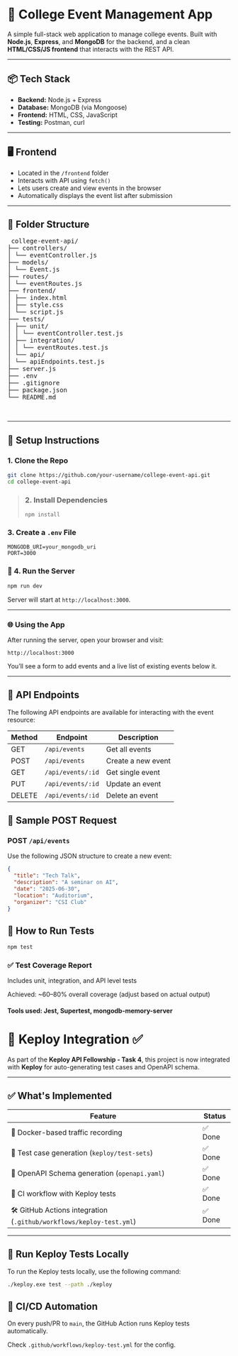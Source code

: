 # 📘 College Event Management App

A simple full-stack web application to manage college events. Built with **Node.js**, **Express**, and **MongoDB** for the backend, and a clean **HTML/CSS/JS frontend** that interacts with the REST API.

---

## 📦 Tech Stack

- **Backend:** Node.js + Express  
- **Database:** MongoDB (via Mongoose)  
- **Frontend:** HTML, CSS, JavaScript  
- **Testing:** Postman, curl

---

## 🖥️ Frontend

- Located in the `/frontend` folder  
- Interacts with API using `fetch()`  
- Lets users create and view events in the browser  
- Automatically displays the event list after submission

---


## 📁 Folder Structure

<pre> college-event-api/
├── controllers/
│ └── eventController.js
├── models/
│ └── Event.js
├── routes/
│ └── eventRoutes.js
├── frontend/
│ ├── index.html
│ ├── style.css
│ └── script.js
├── tests/
│ ├── unit/
│ │ └── eventController.test.js
│ ├── integration/
│ │ └── eventRoutes.test.js
│ └── api/
│ └── apiEndpoints.test.js
├── server.js
├── .env
├── .gitignore
├── package.json
└── README.md

 </pre>

---

## 🚀 Setup Instructions

### 1. Clone the Repo

```bash
git clone https://github.com/your-username/college-event-api.git
cd college-event-api
```
> ### 2. Install Dependencies  
> ```
> npm install

### 3. Create a `.env` File

```env
MONGODB_URI=your_mongodb_uri
PORT=3000
```
### 🚀 4. Run the Server


```bash
npm run dev
```
Server will start at `http://localhost:3000`.

---


### 🌐 Using the App

After running the server, open your browser and visit:
```
http://localhost:3000
```
You’ll see a form to add events and a live list of existing events below it.

---


## 🔌 API Endpoints

The following API endpoints are available for interacting with the event resource:

| Method | Endpoint           | Description         |
|--------|--------------------|---------------------|
| GET    | `/api/events`      | Get all events      |
| POST   | `/api/events`      | Create a new event  |
| GET    | `/api/events/:id`  | Get single event    |
| PUT    | `/api/events/:id`  | Update an event     |
| DELETE | `/api/events/:id`  | Delete an event     |


## 📨 Sample POST Request

### POST `/api/events`

Use the following JSON structure to create a new event:

```json
{
  "title": "Tech Talk",
  "description": "A seminar on AI",
  "date": "2025-06-30",
  "location": "Auditorium",
  "organizer": "CSI Club"
}
```
## 🧪 How to Run Tests

```bash
npm test
```
### ✅ Test Coverage Report
Includes unit, integration, and API level tests

Achieved: ~60–80% overall coverage (adjust based on actual output)

#### Tools used: Jest, Supertest, mongodb-memory-server

# 🚀 Keploy Integration ✅

As part of the **Keploy API Fellowship - Task 4**, this project is now integrated with **Keploy** for auto-generating test cases and OpenAPI schema.

---

## ✅ What's Implemented

| Feature                                | Status  |
|----------------------------------------|---------|
| 🐳 Docker-based traffic recording       | ✅ Done |
| 🧪 Test case generation (`keploy/test-sets`) | ✅ Done |
| 📘 OpenAPI Schema generation (`openapi.yaml`) | ✅ Done |
| 🔁 CI workflow with Keploy tests        | ✅ Done |
| 🛠 GitHub Actions integration (`.github/workflows/keploy-test.yml`) | ✅ Done |

---
## 🚀 Run Keploy Tests Locally

To run the Keploy tests locally, use the following command:

```bash
./keploy.exe test --path ./keploy

```
## 🤖 CI/CD Automation

On every push/PR to `main`, the GitHub Action runs Keploy tests automatically.

Check `.github/workflows/keploy-test.yml` for the config.
